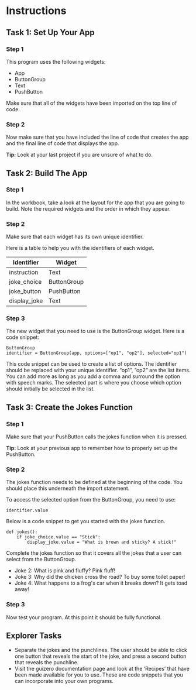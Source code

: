 # Instructions  

## Task 1: Set Up Your App

### Step 1

This program uses the following widgets:

- App
- ButtonGroup
- Text
- PushButton

Make sure that all of the widgets have been imported on the top line of code. 

### Step 2

Now make sure that you have included the line of code that creates the app and the final line of code that displays the app. 

**Tip:** Look at your last project if you are unsure of what to do.

## Task 2: Build The App

### Step 1

In the workbook, take a look at the layout for the app that you are going to build. Note the required widgets and the order in which they appear.

### Step 2
Make sure that each widget has its own unique identifier.

Here is a table to help you with the identifiers of each widget. 

| Identifier   | Widget      |
| ------------ | ----------- |
| instruction  | Text        |
| joke_choice  | ButtonGroup |
| joke_button  | PushButton  |
| display_joke | Text        |

### Step 3

The new widget that you need to use is the ButtonGroup widget. Here is a code snippet:

```python3
ButtonGroup
identifier = ButtonGroup(app, options=["op1", "op2"], selected="op1")
```

This code snippet can be used to create a list of options. The identifier should be replaced with your unique identifier. “op1”, ”op2” are the list items. You can add more as long as you add a comma and surround the option with speech marks. The selected part is where you choose which option should initially be selected in the list.  

## Task 3: Create the Jokes Function

### Step 1

Make sure that your PushButton calls the jokes function when it is pressed. 

**Tip:** Look at your previous app to remember how to properly set up the PushButton.  

### Step 2

The jokes function needs to be defined at the beginning of the code. You should place this underneath the import statement.

To access the selected option from the ButtonGroup, you need to use:

```python3
identifier.value
```

Below is a code snippet to get you started with the jokes function. 

```python3
def jokes():
    if joke_choice.value == "Stick":
        display_joke.value = "What is brown and sticky? A stick!"
```

Complete the jokes function so that it covers all the jokes that a user can select from the ButtonGroup. 

- Joke 2: What is pink and fluffy? Pink fluff!
- Joke 3: Why did the chicken cross the road? To buy some toilet paper!
- Joke 4: What happens to a frog's car when it breaks down? It gets toad away!

### Step 3

Now test your program. At this point it should be fully functional.

## Explorer Tasks

- Separate the jokes and the punchlines. The user should be able to click one button that reveals the start of the joke, and press a second button that reveals the punchline. 
- Visit the guizero documentation page and look at the ‘Recipes’ that have been made available for you to use. These are code snippets that you can incorporate into your own programs. 
